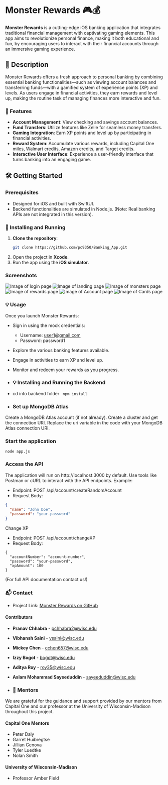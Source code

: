 # Monster Rewards 🎮💰

**Monster Rewards** is a cutting-edge iOS banking application that integrates traditional financial management with captivating gaming elements. This app aims to revolutionize personal finance, making it both educational and fun, by encouraging users to interact with their financial accounts through an immersive gaming experience.

## 🌟 Description

Monster Rewards offers a fresh approach to personal banking by combining essential banking functionalities—such as viewing account balances and transferring funds—with a gamified system of experience points (XP) and levels. As users engage in financial activities, they earn rewards and level up, making the routine task of managing finances more interactive and fun.

### 🚀 Features

- **Account Management**: View checking and savings account balances.
- **Fund Transfers**: Utilize features like Zelle for seamless money transfers.
- **Gaming Integration**: Earn XP points and level up by participating in financial activities.
- **Reward System**: Accumulate various rewards, including Capital One miles, Walmart credits, Amazon credits, and Target credits.
- **Interactive User Interface**: Experience a user-friendly interface that turns banking into an engaging game.

## 🛠 Getting Started

### Prerequisites

- Designed for iOS and built with SwiftUI.
- Backend functionalities are simulated in Node.js. (Note: Real banking APIs are not integrated in this version).

### 📲 Installing and Running

1. **Clone the repository**:
   ```bash
   git clone https://github.com/pc9350/Banking_App.git
2. Open the project in **Xcode**.
3. Run the app using the **iOS simulator**.

### Screenshots

![Image of login page](./Assets/login_page.png)
![Image of landing page](./Assets/landing_page.png)
![Image of monsters page](./Assets/monsters_page.png)
![Image of rewards page](./Assets/rewards_page.png)
![Image of Account page](./Assets/account_page.png)
![Image of Cards page](./Assets/card_page.png)

### 💡 Usage
Once you launch Monster Rewards:
- Sign in using the mock credentials:
  - Username: user1@gmail.com
  - Password: password1
- Explore the various banking features available.
- Engage in activities to earn XP and level up.
- Monitor and redeem your rewards as you progress.

- ### 💡 Installing and Running the Backend 
- cd into backend folder
 ``` npm install```
- ### Set up MongoDB Atlas

Create a MongoDB Atlas account (if not already).
Create a cluster and get the connection URI.
Replace the uri variable in the code with your MongoDB Atlas connection URI.

### Start the application
```node app.js```

### Access the API
The application will run on http://localhost:3000 by default.
Use tools like Postman or cURL to interact with the API endpoints.
Example:
- Endpoint: POST /api/account/createRandomAccount
- Request Body:
```json
{
  "name": "John Doe",
  "password": "your-password"
}
```
Change XP
- Endpoint: POST /api/account/changeXP
- Request Body:
```
{
  "accountNumber": "account-number",
  "password": "your-password",
  "xpAmount": 100
}
```
(For full API documentation contact us!)


### 📬 Contact
- Project Link: [Monster Rewards on GitHub](https://github.com/pc9350/Banking_App)

#### Contributors
- **Pranav Chhabra** - pchhabra2@wisc.edu
- **Vibhansh Saini** - vsaini@wisc.edu
- **Mickey Chen** - cchen657@wisc.edu
- **Izzy Bogot** - bogot@wisc.edu
- **Aditya Roy** - roy35@wisc.edu
- **Aslam Mohammad Sayeeduddin** - sayeeduddin@wisc.edu

- ### 👥 Mentors

We are grateful for the guidance and support provided by our mentors from Capital One and our professor at the University of Wisconsin-Madison throughout this project.

#### Capital One Mentors
- Peter Daly
- Garret Huibregtse
- Jillian Genova
- Tyler Luedtke
- Nolan Smith

#### University of Wisconsin-Madison
- Professor Amber Field
